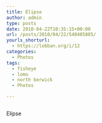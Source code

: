 ```yaml
---
title: Elipse
author: admin
type: posts
date: 2010-04-22T10:35:15+00:00
url: /posts/2010/04/22/540485885/
yourls_shorturl:
  - https://lobban.org/i/12
categories:
  - Photos
tags:
  - fisheye
  - lomo
  - north berwick
  - Photos

---
```

<div class="figure">
  <img src="https://andy.lobban.org/photo/1280/540485885/1/tumblr_l19xeriMjw1qzrl7b" alt="" />
</div>

Elipse